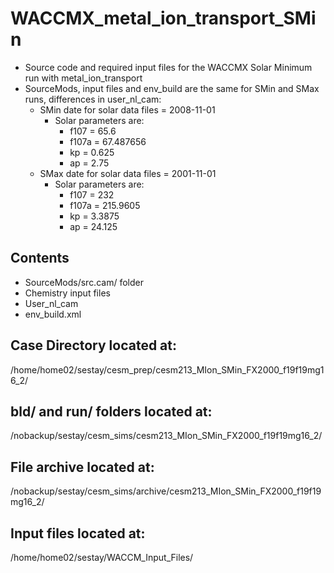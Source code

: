 # WACCMX_metal_ion_transport_SMin
- Source code and required input files for the WACCMX Solar Minimum run with metal_ion_transport
- SourceMods, input files and env_build are the same for SMin and SMax runs, differences in user_nl_cam:
  - SMin date for solar data files = 2008-11-01
    - Solar parameters are:
      - f107 = 65.6
      - f107a = 67.487656
      - kp = 0.625
      - ap = 2.75
  - SMax date for solar data files = 2001-11-01
    - Solar parameters are:
      - f107 = 232
      - f107a = 215.9605
      - kp = 3.3875
      - ap = 24.125

## Contents
- SourceMods/src.cam/ folder
- Chemistry input files
- User_nl_cam
- env_build.xml


## Case Directory located at:
/home/home02/sestay/cesm_prep/cesm213_MIon_SMin_FX2000_f19f19mg16_2/

## bld/ and run/ folders located at:
/nobackup/sestay/cesm_sims/cesm213_MIon_SMin_FX2000_f19f19mg16_2/

## File archive located at:
/nobackup/sestay/cesm_sims/archive/cesm213_MIon_SMin_FX2000_f19f19mg16_2/

## Input files located at:
/home/home02/sestay/WACCM_Input_Files/
